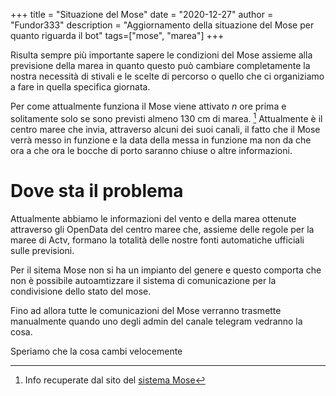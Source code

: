 +++
title = "Situazione del Mose"
date = "2020-12-27"
author = "Fundor333"
description = "Aggiornamento della situazione del Mose per quanto riguarda il bot"
tags=["mose", "marea"]
+++

Risulta sempre più importante sapere le condizioni del Mose assieme alla previsione della marea in quanto questo può cambiare completamente la nostra necessità di stivali e le scelte di percorso o quello che ci organiziamo a fare in quella specifica giornata.

Per come attualmente funziona il Mose viene attivato _n_ ore prima e solitamente solo se sono previsti almeno 130 cm di marea. [^1] Attualmente è il centro maree che invia, attraverso alcuni dei suoi canali, il fatto che il Mose verrà messo in funzione e la data della messa in funzione ma non da che ora a che ora le bocche di porto saranno chiuse o altre informazioni.

# Dove sta il problema

Attualmente abbiamo le informazioni del vento e della marea ottenute attraverso gli OpenData del centro maree che, assieme delle regole per la maree di Actv, formano la totalità delle nostre fonti automatiche ufficiali sulle previsioni.

Per il sitema Mose non si ha un impianto del genere e questo comporta che non è possibile autoamtizzare il sistema di comunicazione per la condivisione dello stato del mose.

Fino ad allora tutte le comunicazioni del Mose verranno trasmette manualmente quando uno degli admin del canale telegram vedranno la cosa.

Speriamo che la cosa cambi velocemente

[^1]: Info recuperate dal sito del [sistema Mose](https://www.mosevenezia.eu/)
